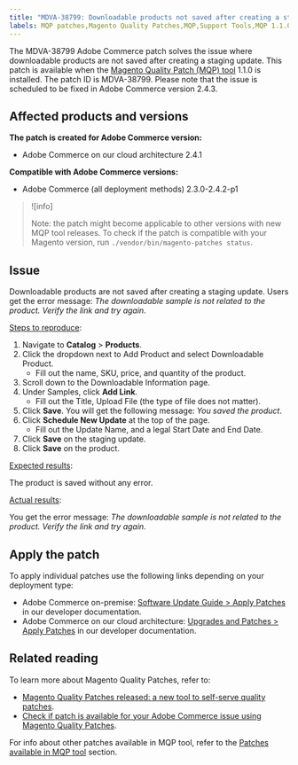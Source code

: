 ```yaml
---
title: "MDVA-38799: Downloadable products not saved after creating a staging update"
labels: MQP patches,Magento Quality Patches,MQP,Support Tools,MQP 1.1.0,Magento Commerce,Magneto Commerce Cloud,Adobe Commerce,on-premise,cloud architecture,Magento,downloadable products,staging,update,error,2.3.0,2.3.1,2.3.2,2.3.3,2.3.2-p2,2.3.4,2.3.3-p1,2.3.5,2.3.4-p2,2.3.5-p1,2.3.5-p2,2.3.6,2.3.6-p1,2.3.7,2.4.0,2.4.0-p1,2.4.1,2.4.1-p1,2.4.2,2.4.2-p1
---
```

The MDVA-38799 Adobe Commerce patch solves the issue where downloadable products are not saved after creating a staging update. This patch is available when the [Magento Quality Patch (MQP) tool](https://support.magento.com/hc/en-us/articles/360047139492) 1.1.0 is installed. The patch ID is MDVA-38799. Please note that the issue is scheduled to be fixed in Adobe Commerce version 2.4.3.

## Affected products and versions

**The patch is created for Adobe Commerce version:**

* Adobe Commerce on our cloud architecture 2.4.1

**Compatible with Adobe Commerce versions:**

* Adobe Commerce (all deployment methods) 2.3.0-2.4.2-p1

>![info]
>
>Note: the patch might become applicable to other versions with new MQP tool releases. To check if the patch is compatible with your Magento version, run `./vendor/bin/magento-patches status`.

## Issue

Downloadable products are not saved after creating a staging update. Users get the error message: *The downloadable sample is not related to the product. Verify the link and try again*.  

<ins>Steps to reproduce</ins>:

1. Navigate to **Catalog** > **Products**.
1. Click the dropdown next to Add Product and select Downloadable Product.
    * Fill out the name, SKU, price, and quantity of the product.
1. Scroll down to the Downloadable Information page.
1. Under Samples, click **Add Link**.
    * Fill out the Title, Upload File (the type of file does not matter).
1. Click **Save**. You will get the following message: *You saved the product*.
1. Click **Schedule New Update** at the top of the page.
    * Fill out the Update Name, and a legal Start Date and End Date.
1. Click **Save** on the staging update.
1. Click **Save** on the product.

<ins>Expected results</ins>:

The product is saved without any error.

<ins>Actual results</ins>:

You get the error message: *The downloadable sample is not related to the product. Verify the link and try again*.

## Apply the patch

To apply individual patches use the following links depending on your deployment type:

* Adobe Commerce on-premise: [Software Update Guide > Apply Patches](https://devdocs.magento.com/guides/v2.4/comp-mgr/patching/mqp.html) in our developer documentation.
* Adobe Commerce on our cloud architecture: [Upgrades and Patches > Apply Patches](https://devdocs.magento.com/cloud/project/project-patch.html) in our developer documentation.

## Related reading

To learn more about Magento Quality Patches, refer to:

* [Magento Quality Patches released: a new tool to self-serve quality patches](https://support.magento.com/hc/en-us/articles/360047139492).
* [Check if patch is available for your Adobe Commerce issue using Magento Quality Patches](https://support.magento.com/hc/en-us/articles/360047125252).

For info about other patches available in MQP tool, refer to the [Patches available in MQP tool](https://support.magento.com/hc/en-us/sections/360010506631-Patches-available-in-MQP-tool-) section.
